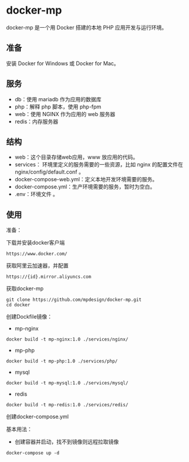 # docker-mp

docker-mp 是一个用 Docker 搭建的本地 PHP 应用开发与运行环境。

## 准备

安装 Docker for Windows 或 Docker for Mac。

## 服务

* db：使用 mariadb 作为应用的数据库
* php：解释 php 脚本，使用 php-fpm
* web：使用 NGINX 作为应用的 web 服务器
* redis：内存服务器

## 结构

* web：这个目录存储web应用，www 放应用的代码。
* services： 环境里定义的服务需要的一些资源，比如 nginx 的配置文件在 nginx/config/default.conf 。
* docker-compose-web.yml：定义本地开发环境需要的服务。
* docker-compose.yml：生产环境需要的服务，暂时为空白。
* .env：环境文件 。

## 使用

准备：

下载并安装docker客户端

```
https://www.docker.com/
```

获取阿里云加速器，并配置

```
https://{id}.mirror.aliyuncs.com
```

获取docker-mp

```
git clone https://github.com/mpdesign/docker-mp.git
cd docker
```

创建Dockfile镜像：

* mp-nginx

```
docker build -t mp-nginx:1.0 ./services/nginx/ 
```

* mp-php

```
docker build -t mp-php:1.0 ./services/php/ 
```

* mysql

```
docker build -t mp-mysql:1.0 ./services/mysql/
```

* redis

```
docker build -t mp-redis:1.0 ./services/redis/ 
```

创建docker-compose.yml

基本用法：

* 创建容器并启动，找不到镜像则远程拉取镜像

```
docker-compose up -d
```

